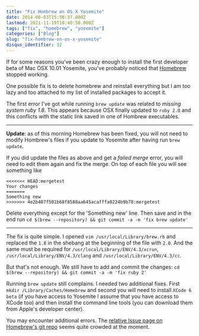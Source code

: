 ```yaml
---
title: "Fix Hombrew on OS X Yosemite"
date: 2014-06-03T15:58:37.000Z
lastmod: 2021-11-19T10:40:50.000Z
tags: ["fix", "homebrew", "yosemite"]
categories: ["Blog"]
slug: "fix-hombrew-on-os-x-yosemite"
disqus_identifier: 32
---
```


If for some reasons you've been crazy enough to install the first developer beta of Mac OSX 10.01 Yosemite, you've probably noticed that [Homebrew](https://brew.sh/) stopped working.

One possible fix is to delete homebrew and reinstall everything but I am too lazy and too attached to my list of installed packages to accept it.

The first error I've got while running `brew update` was related to _missing system ruby 1.8_. This appears because OSX finally updated to `ruby 2.0` and this conflicts with the static link saved in one of Hombrew executables.

------

**Update**: as of this morning Homebrew has been fixed, you will not need to modify Hombrew's files if you update to Yosemite after having run `brew update`.

If you did update the files as above and get a _failed merge_ error, you will need to edit them again and fix the merge. On top of each file you will see something like

    <<<<<<< HEAD:mergetest
    Your changes
    =======
    Something new
    >>>>>>> 4e2b407f501b68f8588aa645acafffa0224b9b78:mergetest

Delete everything except for the 'Something new' line. Then save and in the end run `cd $(brew --repository) && git commit -a -m 'fix brew update'`

------

The fix is quite simple. I opened `vim /usr/local/Library/brew.rb` and replaced the `1.8` in the shebang at the beginning of the file with `2.0`.
And the same must be required for `/usr/local/Library/ENV/4.3/xcrun`, `/usr/local/Library/ENV/4.3/clang` and `/usr/local/Library/ENV/4.3/cc`.

But that's not enough. We still have to add and commit the changes: `cd $(brew --repository) && git commit -a -m 'fix ruby 2'`

Running `brew update` still complains. I needed two additional fixes. First `mkdir /Library/Caches/Homebrew` and second you will need to install `XCode 6 beta` (if you have access to Yosemite I assume that you have access to XCode too) and then install the command line tools (you can download them from Apple's developer center).

You may encounter additional errors. The [relative Issue page on Homebrew's git repo](https://github.com/Homebrew/homebrew/issues/29795) seems quite crowded at the moment.

